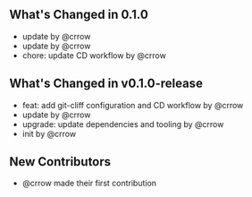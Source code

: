 ## What's Changed in 0.1.0
* update by @crrow
* update by @crrow
* chore: update CD workflow by @crrow

## What's Changed in v0.1.0-release
* feat: add git-cliff configuration and CD workflow by @crrow
* update by @crrow
* upgrade: update dependencies and tooling by @crrow
* init by @crrow

## New Contributors
* @crrow made their first contribution

<!-- generated by git-cliff -->
